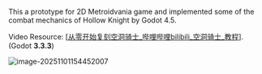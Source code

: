 This a prototype for 2D Metroidvania game and implemented some of the combat mechanics of Hollow Knight by Godot 4.5.

Video Resource: [[从零开始复刻空洞骑士_哔哩哔哩bilibili_空洞骑士_教程](https://www.bilibili.com/video/BV1aLu9z5Erh?spm_id_from=333.788.videopod.sections&vd_source=565abf061bdee250d62ef3d5a3f2e1e3)]. (Godot **3.3.3**)



![image-20251101154452007](D:\DevTools\Godot\01Prototype\hollow-knight\Readme.assets\image-20251101154452007.png)